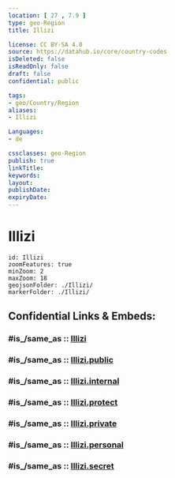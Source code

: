 ```yaml
---
location: [ 27 , 7.9 ] 
type: geo-Region
title: Illizi

license: CC BY-SA 4.0
source: https://datahub.io/core/country-codes
isDeleted: false
isReadOnly: false
draft: false
confidential: public

tags:
- geo/Country/Region
aliases:
- Illizi

Languages:
- de

cssclasses: geo-Region
publish: true
linkTitle: 
keywords: 
layout: 
publishDate: 
expiryDate: 
---
```


# Illizi

```leaflet
id: Illizi
zoomFeatures: true 
minZoom: 2 
maxZoom: 18
geojsonFolder: ./Illizi/
markerFolder: ./Illizi/
```


## Confidential Links & Embeds: 

### #is_/same_as :: [Illizi](/_Standards/Earth/Continent/Africa/Africa~North/Algeria/provinces~Algeria/Illizi.md) 

### #is_/same_as :: [Illizi.public](/_public/Earth/Continent/Africa/Africa~North/Algeria/provinces~Algeria/Illizi.public.md) 

### #is_/same_as :: [Illizi.internal](/_internal/Earth/Continent/Africa/Africa~North/Algeria/provinces~Algeria/Illizi.internal.md) 

### #is_/same_as :: [Illizi.protect](/_protect/Earth/Continent/Africa/Africa~North/Algeria/provinces~Algeria/Illizi.protect.md) 

### #is_/same_as :: [Illizi.private](/_private/Earth/Continent/Africa/Africa~North/Algeria/provinces~Algeria/Illizi.private.md) 

### #is_/same_as :: [Illizi.personal](/_personal/Earth/Continent/Africa/Africa~North/Algeria/provinces~Algeria/Illizi.personal.md) 

### #is_/same_as :: [Illizi.secret](/_secret/Earth/Continent/Africa/Africa~North/Algeria/provinces~Algeria/Illizi.secret.md)

